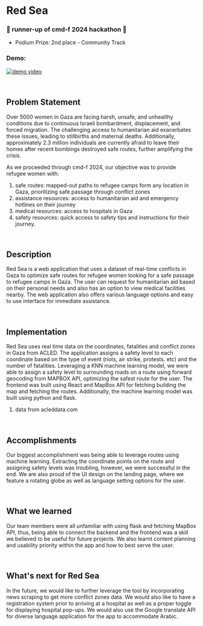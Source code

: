 # Red Sea
### 🌟 runner-up of cmd-f 2024 hackathon 🌟

<ul>
  <li>Podium Prize: 2nd place - Community Track</li>
</ul>

### Demo:
[![demo video](https://github.com/reinesana/red_sea_app/assets/153279125/ce9d6b0a-bf72-4f0f-b435-c85b400e7401)](https://youtu.be/LY2TVymYyNM?si=OUKO4GjqYFazqQh8 "Red Sea DEMO")

<br>

## Problem Statement
Over 5000 women in Gaza are facing harsh, unsafe, and unhealthy conditions due to continuous Israeli bombardment, displacement, and forced migration. The challenging access to humanitarian aid exacerbates these issues, leading to stillbirths and maternal deaths. Additionally, approximately 2.3 million individuals are currently afraid to leave their homes after recent bombings destroyed safe routes, further amplifying the crisis.

As we proceeded through cmd-f 2024, our objective was to provide refugee women with: 
<ol>
  <li>safe routes: mapped-out paths to refugee camps form any location in Gaza, prioritizing safe passage through conflict zones</li>
  <li>assistance resources: access to humanitarian aid and emergency hotlines on their journey </li>
  <li>medical resources: access to hospitals in Gaza</li>
  <li>safety resources: quick access to safety tips and instructions for their journey.</li>
</ol>

<br>

## Description
Red Sea is a web application that uses a dataset of real-time conflicts in Gaza to optimize safe routes for refugee women looking for a safe passage to refugee camps in Gaza. The user can request for humanitarian aid based on their personal needs and also has an option to view medical facilities nearby. The web application also offers various language options and easy to use interface for immediate assistance. 

<br>

## Implementation
Red Sea uses real time data on the coordinates, fatalities and conflict zones in Gaza from ACLED. The application assigns a safety level to each coordinate based on the type of event (riots, air strike, protests. etc) and the number of fatalities. Leveraging a KNN machine learning model, we were able to assign a safety level to surrounding roads on a route using forward geocoding from MAPBOX API, optimizing the safest route for the user. The frontend was built using React and MapBox API for fetching building the map and fetching the routes. Additionally, the machine learning model was built using python and flask.

<ol>
  <li>data from acleddata.com</li>
</ol>
 <br>

## Accomplishments
Our biggest accomplishment was being able to leverage routes using machine learning. Extracting the coordinate points on the route and assigning safety levels was troubling, however, we were successful in the end. We are also proud of the UI design on the landing page, where we feature a rotating globe as well as language setting options for the user. 

<br>

## What we learned
Our team members were all unfamiliar with using flask and fetching MapBox API, thus, being able to connect the backend and the frontend was a skill we believed to be useful for future projects. We also learnt content planning and usability priority within the app and how to best serve the user.

<br>

## What's next for Red Sea
In the future, we would like to further leverage the tool by incorporating news scraping to get more conflict zones data.
We would also like to have a registration system prior to arriving at a hospital as well as a proper toggle for displaying hospital pop-ups. We would also use the Google translate API for diverse language application for the app to accommodate Arabic.

